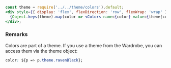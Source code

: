 ```jsx noeditor
const theme = require('../../theme/colors').default;
<div style={{ display: 'flex', flexDirection: 'row', flexWrap: 'wrap' }}>
  {Object.keys(theme).map(color => <Colors name={color} value={theme[color]} key={color} />)}
</div>;
```

### Remarks

Colors are part of a theme. If you use a theme from the Wardrobe, you can access them via the theme object:

```css
color: ${p => p.theme.ravenBlack};
```
